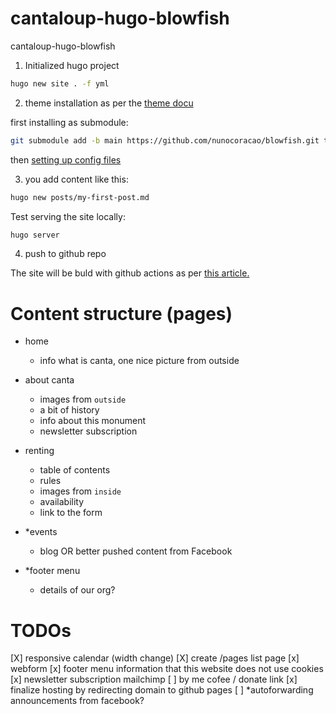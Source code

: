 # cantaloup-hugo-blowfish
cantaloup-hugo-blowfish


1. Initialized hugo project
```bash
hugo new site . -f yml
```

2. theme installation as per the [theme docu](https://blowfish.page/docs/installation/)

first installing as submodule:

```bash
git submodule add -b main https://github.com/nunocoracao/blowfish.git themes/blowfish
```

then [setting up config files](https://blowfish.page/docs/installation/#set-up-theme-configuration-files)


3. you add content like this:

```bash
hugo new posts/my-first-post.md
```

Test serving the site locally:
```bash
hugo server
```

4. push to github repo

The site will be buld with github actions as per [this article.](https://gohugo.io/hosting-and-deployment/hosting-on-github/)

# Content structure (pages)

- home
    - info what is canta, one nice picture from outside
- about canta
    - images from `outside`
    - a bit of history
    - info about this monument
    - newsletter subscription

- renting
    - table of contents 
    - rules
    - images from `inside`
    - availability
    - link to the form

- *events
    - blog OR better pushed content from Facebook
    
- *footer menu
    - details of our org?


# TODOs

[X] responsive calendar (width change)
[X] create /pages list page
[x] webform
[x] footer menu information that this website does not use cookies
[x] newsletter subscription mailchimp
[ ] by me cofee / donate link
[x] finalize hosting by redirecting domain to github pages
[ ] *autoforwarding announcements from facebook?
